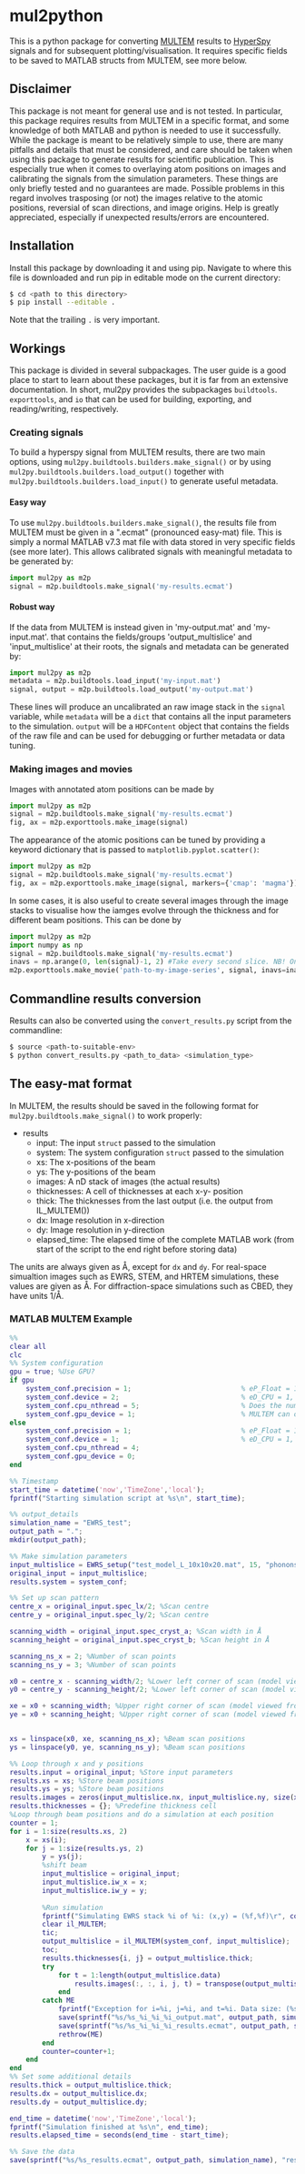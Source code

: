 # mul2python

This is a python package for converting [MULTEM](https://github.com/Ivanlh20/MULTEM) results to [HyperSpy](https://github.com/hyperspy/hyperspy) signals and for subsequent plotting/visualisation. It requires specific fields to be saved to MATLAB structs from MULTEM, see more below.

## Disclaimer
This package is not meant for general use and is not tested. In particular, this package requires results from MULTEM in a specific format, and some knowledge of both MATLAB and python is needed to use it successfully. While the package is meant to be relatively simple to use, there are many pitfalls and details that must be considered, and care should be taken when using this package to generate results for scientific publication. This is especially true when it comes to overlaying atom positions on images and calibrating the signals from the simulation parameters. These things are only briefly tested and no guarantees are made. Possible problems in this regard involves trasposing (or not) the images relative to the atomic positions, reversial of scan directions, and image origins. Help is greatly appreciated, especially if unexpected results/errors are encountered.

## Installation
Install this package by downloading it and using pip. Navigate to where this file is downloaded and run pip in editable mode on the current directory:
```bash
$ cd <path to this directory>
$ pip install --editable .
```
Note that the trailing `.` is very important.

## Workings
This package is divided in several subpackages. The user guide is a good place to start to learn about these packages, but it is far from an extensive documentation. In short, mul2py provides the subpackages `buildtools`. `exporttools`, and `io` that can be used for building, exporting, and reading/writing, respectively.

### Creating signals
To build a hyperspy signal from MULTEM results, there are two main options, using `mul2py.buildtools.builders.make_signal()` or by using `mul2py.buildtools.builders.load_output()` together with `mul2py.buildtools.builders.load_input()` to generate useful metadata.

#### Easy way
To use `mul2py.buildtools.builders.make_signal()`, the results file from MULTEM must be given in a ".ecmat" (pronounced easy-mat) file. This is simply a normal MATLAB v7.3 mat file with data stored in very specific fields (see more later). This allows calibrated signals with meaningful metadata to be generated by:
```Python
import mul2py as m2p
signal = m2p.buildtools.make_signal('my-results.ecmat')
``` 

#### Robust way
If the data from MULTEM is instead given in 'my-output.mat' and 'my-input.mat'. that contains the fields/groups 'output_multislice' and 'input_multislice' at their roots, the signals and metadata can be generated by:
```Python
import mul2py as m2p
metadata = m2p.buildtools.load_input('my-input.mat')
signal, output = m2p.buildtools.load_output('my-output.mat')
```
These lines will produce an uncalibrated an raw image stack in the `signal` variable, while `metadata` will be a `dict` that contains all the input parameters to the simulation. `output` will be a `HDFContent` object that contains the fields of the raw file and can be used for debugging or further metadata or data tuning.

### Making images and movies
Images with annotated atom positions can be made by
```Python
import mul2py as m2p
signal = m2p.buildtools.make_signal('my-results.ecmat')
fig, ax = m2p.exporttools.make_image(signal)
```
The appearance of the atomic positions can be tuned by providing a keyword dictionary that is passed to `matplotlib.pyplot.scatter()`:
```Python
import mul2py as m2p
signal = m2p.buildtools.make_signal('my-results.ecmat')
fig, ax = m2p.exporttools.make_image(signal, markers={'cmap': 'magma'})
```

In some cases, it is also useful to create several images through the image stacks to visualise how the iamges evolve through the thickness and for different beam positions. This can be done by
```Python
import mul2py as m2p
import numpy as np
signal = m2p.buildtools.make_signal('my-results.ecmat')
inavs = np.arange(0, len(signal)-1, 2) #Take every second slice. NB! Only for 3D simulations. For 4D or 5D simulations, you must provide a 2D or 3D list of navigation indices.
m2p.exporttools.make_movie('path-to-my-image-series', signal, inavs=inavs)
```

## Commandline results conversion
Results can also be converted using the `convert_results.py` script from the commandline:
```bash
$ source <path-to-suitable-env>
$ python convert_results.py <path_to_data> <simulation_type>
```

## The easy-mat format
In MULTEM, the results should be saved in the following format for `mul2py.buildtools.make_signal()` to work properly:
  - results
    - input: The input `struct` passed to the simulation
    - system: The system configuration `struct` passed to the simulation
    - xs: The x-positions of the beam
    - ys: The y-positions of the beam
    - images: A nD stack of images (the actual results)
    - thicknesses: A cell of thicknesses at each x-y- position
    - thick: The thicknesses from the last output (i.e. the output from IL_MULTEM())
    - dx: Image resolution in x-direction
    - dy: Image resolution in y-direction
    - elapsed_time: The elapsed time of the complete MATLAB work (from start of the script to the end right before storing data)

The units are always given as Å, except for `dx` and `dy`. For real-space simualtion images such as EWRS, STEM, and HRTEM simulations, these values are given as Å. For diffraction-space simulations such as CBED, they have units 1/Å.

### MATLAB MULTEM Example
```MATLAB
%%
clear all
clc
%% System configuration
gpu = true; %Use GPU?
if gpu
    system_conf.precision = 1;                           % eP_Float = 1, eP_double = 2
    system_conf.device = 2;                              % eD_CPU = 1, eD_GPU = 2
    system_conf.cpu_nthread = 5; 			             % Does the number of CPU threads matter when running on GPU? EXPERIMENT!!
    system_conf.gpu_device = 1;				             % MULTEM can only use one GPU device at the time? Only ask for a single GPU from IDUN, and use this.
else
    system_conf.precision = 1;                           % eP_Float = 1, eP_double = 2
    system_conf.device = 1;                              % eD_CPU = 1, eD_GPU = 2
    system_conf.cpu_nthread = 4; 
    system_conf.gpu_device = 0;
end

%% Timestamp
start_time = datetime('now','TimeZone','local');
fprintf("Starting simulation script at %s\n", start_time);

%% output_details
simulation_name = "EWRS_test";
output_path = ".";
mkdir(output_path);

%% Make simulation parameters
input_multislice = EWRS_setup("test_model_L_10x10x20.mat", 15, "phonons", 1, "nx", 8, "ny", 16, "instrument", "2100F", "multem_path", "C:\Program Files\MULTEM\MULTEM_binary");
original_input = input_multislice;
results.system = system_conf;

%% Set up scan pattern
centre_x = original_input.spec_lx/2; %Scan centre
centre_y = original_input.spec_ly/2; %Scan centre

scanning_width = original_input.spec_cryst_a; %Scan width in Å
scanning_height = original_input.spec_cryst_b; %Scan height in Å

scanning_ns_x = 2; %Number of scan points
scanning_ns_y = 3; %Number of scan points

x0 = centre_x - scanning_width/2; %Lower left corner of scan (model viewed from bottom?)
y0 = centre_y - scanning_height/2; %Lower left corner of scan (model viewed from bottom?)

xe = x0 + scanning_width; %Upper right corner of scan (model viewed from bottom?)
ye = x0 + scanning_height; %Upper right corner of scan (model viewed from bottom?)


xs = linspace(x0, xe, scanning_ns_x); %Beam scan positions
ys = linspace(y0, ye, scanning_ns_y); %Beam scan positions

%% Loop through x and y positions
results.input = original_input; %Store input parameters
results.xs = xs; %Store beam positions
results.ys = ys; %Store beam positions
results.images = zeros(input_multislice.nx, input_multislice.ny, size(xs, 2), size(ys, 2), size(input_multislice.thick, 2)); %Predefine image stack
results.thicknesses = {}; %Predefine thickness cell
%Loop through beam positions and do a simulation at each position
counter = 1;
for i = 1:size(results.xs, 2)
    x = xs(i);
    for j = 1:size(results.ys, 2)
        y = ys(j);
        %shift beam
        input_multislice = original_input;
        input_multislice.iw_x = x;
        input_multislice.iw_y = y;
        
        %Run simulation
        fprintf("Simulating EWRS stack %i of %i: (x,y) = (%f,%f)\r", counter, length(xs) * length(ys), input_multislice.iw_x, input_multislice.iw_y);
        clear il_MULTEM;
        tic;
        output_multislice = il_MULTEM(system_conf, input_multislice); 
        toc;
        results.thicknesses{i, j} = output_multislice.thick;
        try
            for t = 1:length(output_multislice.data)
                results.images(:, :, i, j, t) = transpose(output_multislice.data(t).m2psi_tot); %Note that the images must be transposed to align properly in python (using different column-order)
            end
        catch ME
            fprintf("Exception for i=%i, j=%i, and t=%i. Data size: (%s)", i, j, t, strip(sprintf("%i,", size(output_multislice.data)), "right", ","));
            save(sprintf("%s/%s_%i_%i_%i_output.mat", output_path, simulation_name, i, j, t), "output_multislice", "-v7.3");
            save(sprintf("%s/%s_%i_%i_%i_results.ecmat", output_path, simulation_name, i, j, t), "results", "-v7.3");
            rethrow(ME)
        end        
        counter=counter+1;
    end
end
%% Set some additional details
results.thick = output_multislice.thick;
results.dx = output_multislice.dx;
results.dy = output_multislice.dy;

end_time = datetime('now','TimeZone','local');
fprintf("Simulation finished at %s\n", end_time);
results.elapsed_time = seconds(end_time - start_time);

%% Save the data
save(sprintf("%s/%s_results.ecmat", output_path, simulation_name), "results", "-v7.3");
```
